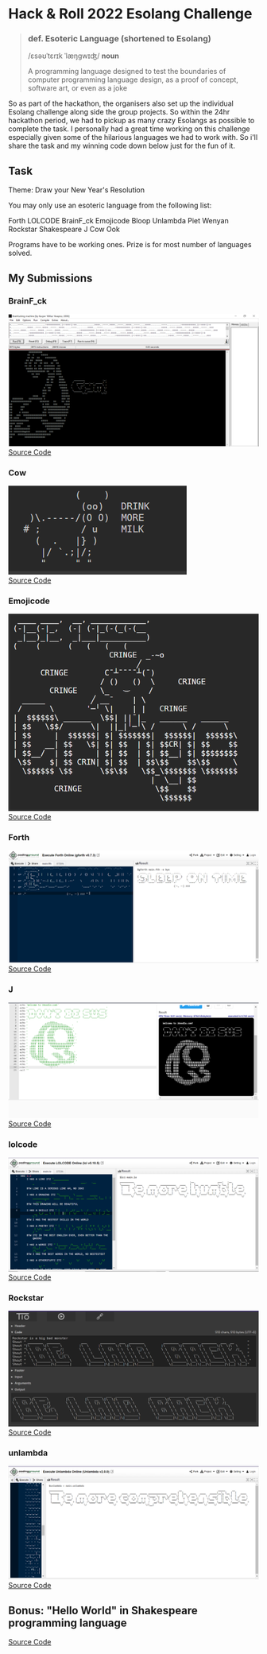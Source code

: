 # Hack & Roll 2022 Esolang Challenge

> ### def. Esoteric Language (shortened to Esolang)
> /ɛsəʊˈtɛrɪk ˈlæŋgwɪʤ/ **noun**
>
> A programming language designed to test the boundaries of computer programming language design, as a proof of concept, software art, or even as a joke

So as part of the hackathon, the organisers also set up the individual Esolang challenge along side the group projects. So within the 24hr hackathon period, we had to pickup as many crazy Esolangs as possible to complete the task. 
I personally had a great time working on this challenge especially given some of the hilarious languages we had to work with. So i'll share the task and my winning code down below just for the fun of it. 

## Task
Theme: Draw your New Year's Resolution

You may only use an esoteric language from the following list:

Forth
LOLCODE
BrainF_ck
Emojicode
Bloop
Unlambda
Piet
Wenyan
Rockstar
Shakespeare
J
Cow
Ook

Programs have to be working ones. Prize is for most number of languages solved.

## My Submissions
### BrainF_ck
![alt text](https://github.com/jjasim/H-R-2022-Esolang-Challenge/blob/main/images/Brainfuck.PNG)
[Source Code](https://github.com/jjasim/H-R-2022-Esolang-Challenge/blob/main/code/code.brainfuck)
### Cow
![alt text](https://github.com/jjasim/H-R-2022-Esolang-Challenge/blob/main/images/Cow2.PNG) <br />
[Source Code](https://github.com/jjasim/H-R-2022-Esolang-Challenge/blob/main/code/code.cow)
### Emojicode
![alt text](https://github.com/jjasim/H-R-2022-Esolang-Challenge/blob/main/images/Emojicode_2.PNG)
[Source Code](https://github.com/jjasim/H-R-2022-Esolang-Challenge/blob/main/code/code.emojicode)
### Forth
![alt text](https://github.com/jjasim/H-R-2022-Esolang-Challenge/blob/main/images/forth.PNG)
[Source Code](https://github.com/jjasim/H-R-2022-Esolang-Challenge/blob/main/code/code.forth)
### J
![alt text](https://github.com/jjasim/H-R-2022-Esolang-Challenge/blob/main/images/J.PNG)
[Source Code](https://github.com/jjasim/H-R-2022-Esolang-Challenge/blob/main/code/code.j)
### lolcode
![alt text](https://github.com/jjasim/H-R-2022-Esolang-Challenge/blob/main/images/lolcode.PNG)
[Source Code](https://github.com/jjasim/H-R-2022-Esolang-Challenge/blob/main/code/code.lolcode)
### Rockstar
![alt text](https://github.com/jjasim/H-R-2022-Esolang-Challenge/blob/main/images/Rockstar.PNG)
[Source Code](https://github.com/jjasim/H-R-2022-Esolang-Challenge/blob/main/code/code.rockstar)
### unlambda
![alt text](https://github.com/jjasim/H-R-2022-Esolang-Challenge/blob/main/images/unlambda_2.PNG)
[Source Code](https://github.com/jjasim/H-R-2022-Esolang-Challenge/blob/main/code/code.unlambda)

## Bonus: "Hello World" in Shakespeare programming language
[Source Code](https://github.com/jjasim/H-R-2022-Esolang-Challenge/blob/main/code/code.shakespeare)
